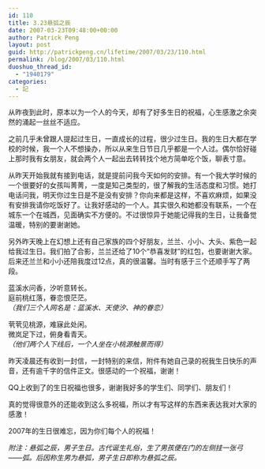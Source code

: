 ```yaml
---
id: 110
title: 3.23悬弧之辰
date: 2007-03-23T09:48:00+00:00
author: Patrick Peng
layout: post
guid: http://patrickpeng.cn/lifetime/2007/03/23/110.html
permalink: /blog/2007/03/110.html
duoshuo_thread_id:
  - "1940179"
categories:
  - 記
---
```

<p>从昨夜到此时，原本以为一个人的今天，却有了好多生日的祝福，心生感激之余突然的涌起一丝丝不适应。</p>  <p>之前几乎未曾跟人提起过生日，一直成长的过程，很少过生日。我的生日大都在学校的时候，我一个人不想操办，所以从来生日节日几乎都是一个人过。偶尔恰好碰上那时我有女朋友，就会两个人一起出去转转找个地方简单吃个饭，聊表寸意。</p>  <p>从昨天开始我就有接到电话，就是提前问我今天如何的安排。有一个我大学时候的一个很要好的女孩叫菁菁，一度是知己类型的，很了解我的生活态度和习惯。她打电话问我，明天你过生日是不是没有安排？你向来都是这样，不喜欢麻烦，如果没有安排我请你吃饭好了。让我好感动的一个人。其实很久和她都没有联系，一个在城东一个在城西，见面确实不方便的。不过很惊异于她能记得我的生日，让我备觉温暖，特别的要谢谢她。</p>  <p>另外昨天晚上在幻想上还有自己家族的四个好朋友，兰兰、小小、大头、紫色一起给我过生日。我们拍了合影，兰兰还给了10个“恭喜发财”的红包，也要谢谢大家。后来还兰兰和小小还陪我度过12点，真的很温馨。当时有感于三个还顺手写了两段。</p>  <p>蓝溪水问香，汐听意转长。    <br />庭前桃红落，眷恋恨茫茫。     <br /><em>（我们三个人网名是：蓝溪水、天使汐、神的眷恋）</em></p>  <p>茕茕见桃源，难寐此处闲。    <br />微岚足下过，俯身看青天。     <br /><em>（他们两个人下线后，一个人坐在小桃源触景而得）</em></p>  <p>昨天凌晨还有收到一封信，一封特别的来信，附件有她自己录的祝我生日快乐的声音，还有逾千字的信件正文。很感动的一个祝福，谢谢！</p>  <p>QQ上收到了的生日祝福也很多，谢谢我好多的学生们、同学们、朋友们！</p>  <p>真的觉得很意外的还能收到这么多祝福，所以才有写这样的东西来表达我对大家的感激！</p>  <p>2007年的生日很难忘，因为你们每个人的祝福！</p>  <p><em>附注：悬弧之辰，男子生日。古代诞生礼俗，生了男孩便在门的左侧挂一张弓——弧。后因称生男为悬弧，男子生日即称为悬弧之辰。</em></p>